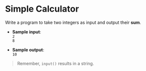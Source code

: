 # Simple Calculator

Write a program to take two integers as input and output their **sum**.

- **Sample input**:  
`2`  
`8`  

- **Sample output**:  
`10`

>Remember, `input()` results in a string.